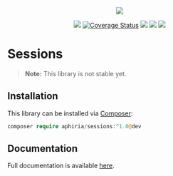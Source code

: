 <p align="center"><a href="https://www.aphiria.com" target="_blank" title="Aphiria"><img src="https://www.aphiria.com/images/aphiria-logo.svg"></a></p>

<p align="center">
<a href="https://github.com/aphiria/sessions/actions"><img src="https://github.com/aphiria/sessions/workflows/ci/badge.svg"></a>
<a href='https://coveralls.io/github/aphiria/sessions?branch=master'><img src='https://coveralls.io/repos/github/aphiria/sessions/badge.svg?branch=master' alt='Coverage Status' /></a>
<a href="https://packagist.org/packages/aphiria/sessions"><img src="https://poser.pugx.org/aphiria/sessions/v/stable.svg"></a>
<a href="https://packagist.org/packages/aphiria/sessions"><img src="https://poser.pugx.org/aphiria/sessions/v/unstable.svg"></a>
<a href="https://packagist.org/packages/aphiria/sessions"><img src="https://poser.pugx.org/aphiria/sessions/license.svg"></a>
</p>

# Sessions

> **Note:** This library is not stable yet.

## Installation

This library can be installed via [Composer](https://getcomposer.org/download/):

```php
composer require aphiria/sessions:^1.0@dev
```

## Documentation

Full documentation is available <a href="https://www.aphiria.com/docs/master/sessions.html" target="_blank">here</a>.
